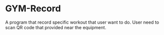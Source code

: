 # GYM-Record

A program that record specific workout that user want to do. User need to scan QR code that provided near the equipment.
